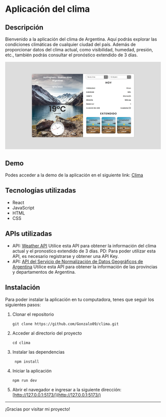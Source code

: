 # Aplicación del clima

## Descripción

Bienvenido a la aplicación del clima de Argentina. Aquí podrás explorar las condiciones climáticas de cualquier ciudad del país. Además de proporcionar datos del clima actual, como visibilidad, humedad, presión, etc., también podrás consultar el pronóstico extendido de 3 días.

![Clima](./src/assets/Clima.jpg)

## Demo

Podes acceder a la demo de la aplicación en el siguiente link: [Clima](https://clima-argentina.vercel.app/)

## Tecnologías utilizadas

- React
- JavaScript
- HTML
- CSS

## APIs utilizadas

- API: [Weather API](https://www.weatherapi.com/)
  Utilice esta API para obtener la información del clima actual y el pronostico extendido de 3 días.
  PD: Para poder utilizar esta API, es necesario registrarse y obtener una API Key.
- API: [API del Servicio de Normalización de Datos Geográficos de Argentina](https://datosgobar.github.io/georef-ar-api/)
  Utilice esta API para obtener la información de las provincias y departamentos de Argentina.

## Instalación

Para poder instalar la aplicación en tu computadora, tenes que seguir los siguientes pasos:

1. Clonar el repositorio

   ```
   git clone https://github.com/Gonzalo09/clima.git
   ```

2. Acceder al directorio del proyecto

   ```
   cd clima
   ```

3. Instalar las dependencias

   ```
    npm install
   ```

4. Iniciar la aplicación

   ```
   npm run dev
   ```

5. Abrir el navegador e ingresar a la siguiente dirección: [http://127.0.0.1:5173/](http://127.0.0.1:5173/)

---

¡Gracias por visitar mi proyecto!
